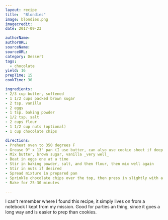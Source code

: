 ```yaml
---
layout: recipe
title:  "Blondies"
image: blondies.png
imagecredit: 
date: 2017-09-23

authorName:
authorURL: 
sourceName: 
sourceURL: 
category: Dessert
tags:
  - chocolate
yield: 16
prepTime: 15
cookTime: 30

ingredients:
- 2/3 cup butter, softened
- 1 1/2 cups packed brown sugar
- 2 tsp. vanilla
- 2 eggs
- 1 tsp. baking powder
- 1/2 tsp. salt
- 2 cups flour
- 1 1/2 cup nuts (optional)
- 1 cup chocolate chips

directions:
- Preheat oven to 350 degrees F
- Grease 9" x 13" pan (I use butter, can also use cookie sheet if deep enough) 
- Mix butter, brown sugar, vanilla _very well_
- Beat in eggs one at a time
- Stir in baking powder, salt, and then flour, then mix well again
- Stir in nuts if desired
- Spread mixture in prepared pan
- Sprinkle chocolate chips over the top, then press in slightly with a fork or something
- Bake for 25-30 minutes

---
```


I can't remember where I found this recipe, it simply lives on from a notebook I kept from my mission. Good for parties an thing, since it goes a long way and is easier to prep than cookies.